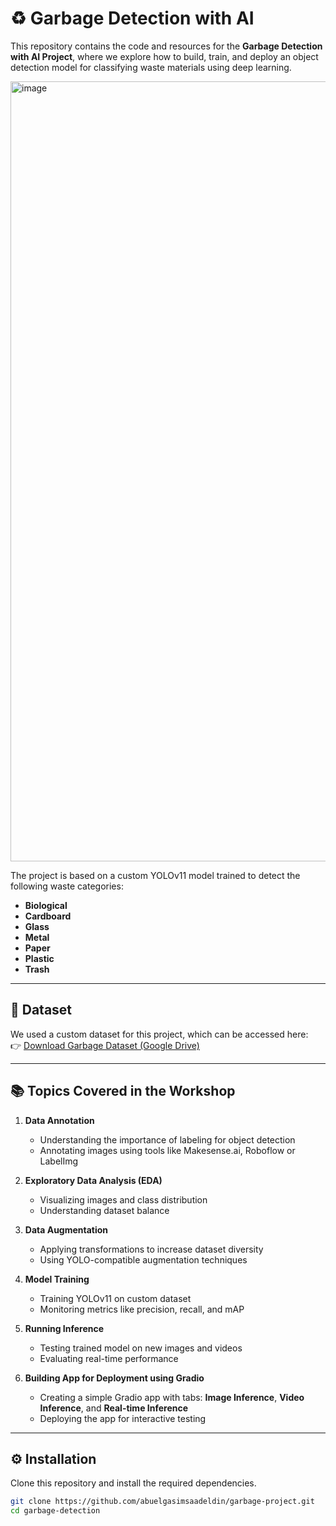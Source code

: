 # ♻️ Garbage Detection with AI

This repository contains the code and resources for the **Garbage Detection with AI Project**, where we explore how to build, train, and deploy an object detection model for classifying waste materials using deep learning.

<img width="2593" height="1248" alt="image" src="https://github.com/user-attachments/assets/bce43ccf-31c5-4284-93d7-38a17637ddc6" />

The project is based on a custom YOLOv11 model trained to detect the following waste categories:

- **Biological**
- **Cardboard**
- **Glass**
- **Metal**
- **Paper**
- **Plastic**
- **Trash**

---

## 📂 Dataset
We used a custom dataset for this project, which can be accessed here:  
👉 [Download Garbage Dataset (Google Drive)](https://drive.google.com/drive/u/1/folders/1CZQoOW_K0V55wY8tJHGRiSaY-DjPgbw6)

---

## 📚 Topics Covered in the Workshop
1. **Data Annotation**  
   - Understanding the importance of labeling for object detection  
   - Annotating images using tools like Makesense.ai, Roboflow or LabelImg  

2. **Exploratory Data Analysis (EDA)**  
   - Visualizing images and class distribution  
   - Understanding dataset balance  

3. **Data Augmentation**  
   - Applying transformations to increase dataset diversity  
   - Using YOLO-compatible augmentation techniques  

4. **Model Training**  
   - Training YOLOv11 on custom dataset  
   - Monitoring metrics like precision, recall, and mAP  

5. **Running Inference**  
   - Testing trained model on new images and videos  
   - Evaluating real-time performance  

6. **Building App for Deployment using Gradio**  
   - Creating a simple Gradio app with tabs: **Image Inference**, **Video Inference**, and **Real-time Inference**  
   - Deploying the app for interactive testing  

---

## ⚙️ Installation

Clone this repository and install the required dependencies.

```bash
git clone https://github.com/abuelgasimsaadeldin/garbage-project.git
cd garbage-detection
